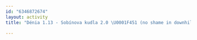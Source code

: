 ```yaml
---
id: "6346872674"
layout: activity
title: "Dénia 1.13 - Sobínova kudla 2.0 \U0001F451 (no shame in downhill KOMs here)"

---
```

